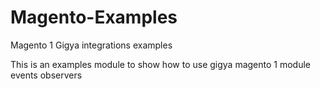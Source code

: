 # Magento-Examples
Magento 1 Gigya integrations examples

This is an examples module to show how to use gigya magento 1 module events observers
